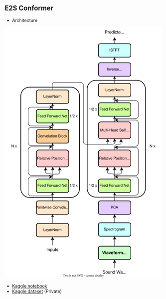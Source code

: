 ## E2S Conformer
* Architecture

![Architecture](https://github.com/neuralsrg/EEG/blob/main/images/E2S-Conformer/e2s.svg)

* [Kaggle notebook](https://www.kaggle.com/code/neuralsrg/e2s-conformer)
* [Kaggle dataset](https://www.kaggle.com/datasets/mrgeodezik/internal-speech-recognition) (Private)
